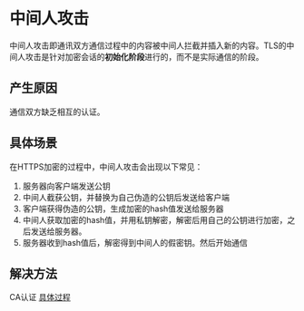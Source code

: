 # 中间人攻击

中间人攻击即通讯双方通信过程中的内容被中间人拦截并插入新的内容。TLS的中间人攻击是针对加密会话的**初始化阶段**进行的，而不是实际通信的阶段。

## 产生原因

通信双方缺乏相互的认证。

## 具体场景

在HTTPS加密的过程中，中间人攻击会出现以下常见：

1. 服务器向客户端发送公钥
2. 中间人截获公钥，并替换为自己伪造的公钥后发送给客户端
3. 客户端获得伪造的公钥，生成加密的hash值发送给服务器
4. 中间人获取加密的hash值，并用私钥解密，解密后用自己的公钥进行加密，之后发送给服务器。
5. 服务器收到hash值后，解密得到中间人的假密钥。然后开始通信

## 解决方法

CA认证    [具体过程](../README.md)
